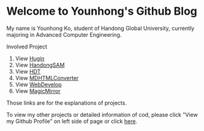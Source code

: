 # Welcome to Younhong's Github Blog

My name is Younhong Ko, student of Handong Global University, currently majoring in Advanced Computer Engineering.

Involved Project
1. View [Hugin](/cloud/)
2. View [HandongSAM](https://younhong.github.io/HandongSAM_Project/)
3. View [HDT](https://younhong.github.io/HDT/)
4. View [MDHTMLConverter](https://younhong.github.io/MDHTMLConverter/)
5. View [WebDevelop](https://younhong.github.io/Web_Service/)
6. View [MagicMirror](https://younhong.github.io/Magic_Mirror/)

Those links are for the explanations of projects.   

To view my other projects or detailed information of cod, please click "View my Github Profile" on left side of page or click [here](https://github.com/Younhong).

